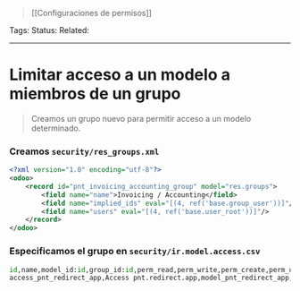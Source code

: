 > [[Configuraciones de permisos]]

Tags: 
Status: 
Related: 

___

# Limitar acceso a un modelo a miembros de un grupo

> Creamos un grupo nuevo para permitir acceso a un modelo determinado.

### Creamos `security/res_groups.xml`
```xml
<?xml version="1.0" encoding="utf-8"?>  
<odoo>  
    <record id="pnt_invoicing_accounting_group" model="res.groups">  
        <field name="name">Invoicing / Accounting</field>  
        <field name="implied_ids" eval="[(4, ref('base.group_user'))]"/>  
        <field name="users" eval="[(4, ref('base.user_root'))]"/>  
    </record>  
</odoo>
```

### Especificamos el grupo en `security/ir.model.access.csv`
```python
id,name,model_id:id,group_id:id,perm_read,perm_write,perm_create,perm_unlink  
access_pnt_redirect_app,Access pnt.redirect.app,model_pnt_redirect_app,custom_pnt.pnt_invoicing_accounting_group,1,1,1,1
```
